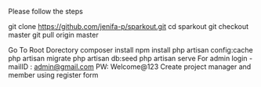 Please follow the steps

git clone https://github.com/jenifa-p/sparkout.git
cd sparkout
git checkout master
git pull origin master

Go To Root Dorectory
composer install
npm install
php artisan config:cache
php artisan migrate
php artisan db:seed
php artisan serve
For admin login - mailID : admin@gmail.com
PW: Welcome@123
Create project manager and member using register form


